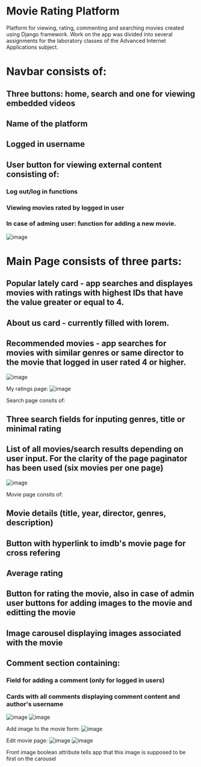 # Movie Rating Platform
 Platform for viewing, rating, commenting and searching movies created using Django framework. Work on the app was divided into several assignments for the laboratory classes of the Advanced Internet Applications subject.
 
 # Navbar consists of:
 ## Three buttons: home, search and one for viewing embedded videos
 ## Name of the platform
 ## Logged in username
 ## User button for viewing external content consisting of:
 ### Log out/log in functions
 ### Viewing movies rated by logged in user
 ### In case of adming user: function for adding a new movie.

 ![image](https://github.com/Kopczuch/Movie-Rating-Platform/assets/55816369/add820a0-df61-4431-8a97-42eb8995e89b)
 
 # Main Page consists of three parts:
 ## Popular lately card - app searches and displayes movies with ratings with highest IDs that have the value greater or equal to 4.
 ## About us card - currently filled with lorem.
 ## Recommended movies - app searches for movies with similar genres or same director to the movie that logged in user rated 4 or higher.

 ![image](https://github.com/Kopczuch/Movie-Rating-Platform/assets/55816369/ce7f7d1e-48b1-4968-b5ca-f7469a28919e)
 
 My ratings page:
 ![image](https://github.com/Kopczuch/Movie-Rating-Platform/assets/55816369/c9e93275-90b5-4517-85ea-1a12f67bc80c)


 Search page consits of:
 ## Three search fields for inputing genres, title or minimal rating
 ## List of all movies/search results depending on user input. For the clarity of the page paginator has been used (six movies per one page)

 ![image](https://github.com/Kopczuch/Movie-Rating-Platform/assets/55816369/1a950a36-c5f5-4dbc-8969-7415ca9303a4)

 Movie page consits of:
 ## Movie details (title, year, director, genres, description)
 ## Button with hyperlink to imdb's movie page for cross refering
 ## Average rating
 ## Button for rating the movie, also in case of admin user buttons for adding images to the movie and editting the movie
 ## Image carousel displaying images associated with the movie
 ## Comment section containing:
 ### Field for adding a comment (only for logged in users)
 ### Cards with all comments displaying comment content and author's username
 
 ![image](https://github.com/Kopczuch/Movie-Rating-Platform/assets/55816369/592bfe08-8d9a-4df6-bbe8-f8fda17e7b91)
 ![image](https://github.com/Kopczuch/Movie-Rating-Platform/assets/55816369/c59d1df8-416f-463c-8bc9-e988336a25bd)

 Add image to the movie form:
 ![image](https://github.com/Kopczuch/Movie-Rating-Platform/assets/55816369/d412557e-55f1-46a9-9f42-ada4340310cf)

 Edit movie page:
 ![image](https://github.com/Kopczuch/Movie-Rating-Platform/assets/55816369/5b7e12b0-0b0b-4242-bf02-a75e32b90578)
 ![image](https://github.com/Kopczuch/Movie-Rating-Platform/assets/55816369/e12f3496-319c-4234-aae3-988eafb3855a)

 Front image boolean attribute tells app that this image is supposed to be first on the carousel
 
 
